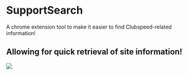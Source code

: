 # SupportSearch
A chrome extension tool to make it easier to find Clubspeed-related information!

## Allowing for quick retrieval of site information!
![](https://github.com/UnitedPuggs/SupportSearch/supporty.gif)
